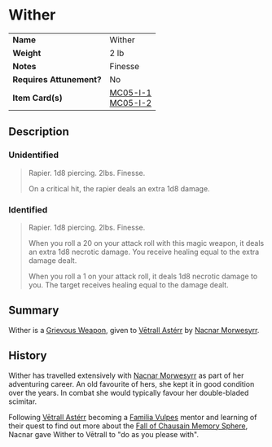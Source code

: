 # Wither

|||
| --- | --- |
| **Name** | Wither | item.2
| **Weight** | 2 lb |
| **Notes** | Finesse |
| **Requires Attunement?** | No |
| **Item Card(s)** | [MC05-I-1](../../cards/MC05-I-1.md)<br>[MC05-I-2](../../cards/MC05-I-2.md) |

## Description

### Unidentified

> Rapier. 1d8 piercing. 2lbs. Finesse.
> 
> On a critical hit, the rapier deals an extra 1d8 damage.

### Identified

> Rapier. 1d8 piercing. 2lbs. Finesse.
>
> When you roll a 20 on your attack roll with this magic weapon, it deals an extra 1d8 necrotic damage. You receive healing equal to the extra damage dealt.
>
> When you roll a 1 on your attack roll, it deals 1d8 necrotic damage to you. The target receives healing equal to the damage dealt.

## Summary

Wither is a [Grievous Weapon](enchantments/grievous-weapon.md), given to [Vētrall Astérr](../../characters/vetrall-asterr.md) by [Nacnar Morwesyrr](../../characters/nacnar-morwesyrr.md).

## History

Wither has travelled extensively with [Nacnar Morwesyrr](../../characters/nacnar-morwesyrr.md) as part of her adventuring career. An old favourite of hers, she kept it in good condition over the years. In combat she would typically favour her double-bladed scimitar.

Following [Vētrall Astérr](../../characters/vetrall-asterr.md) becoming a [Familia Vulpes](../../organisations/familia-vulpes.md) mentor and learning of their quest to find out more about the [Fall of Chausain Memory Sphere](../artifacts-of-oonar/memory-spheres/fall-of-chausain-memory-sphere.md), Nacnar gave Wither to Vētrall to "do as you please with".
